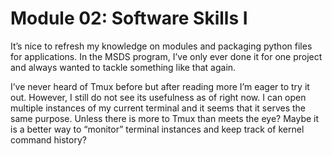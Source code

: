 # Module 02: Software Skills I
It’s nice to refresh my knowledge on modules and packaging python files for applications. In the MSDS program, I’ve only ever done it for one project and always wanted to tackle something like that again. 

I’ve never heard of Tmux before but after reading more I’m eager to try it out. However, I still do not see its usefulness as of right now. I can open multiple instances of my current terminal and it seems that it serves the same purpose. Unless there is more to Tmux than meets the eye? Maybe it is a better way to “monitor” terminal instances and keep track of kernel command history?
